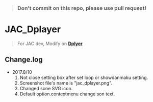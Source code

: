 > ### Don't commit on this repo, please use **pull request**!

# JAC_Dplayer
> For JAC dev, Modify on **[Dplyer](http://dplayer.js.org/)**

## Change.log
* 2017.8/10
    1. Not close setting box after set loop or showdanmaku setting.
    2. Screenshot file's name is "jac_dplayer.png".
    3. Changed sone SVG icon.
    4. Default option.contextmenu change son text.